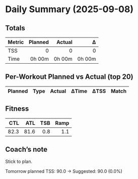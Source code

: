 # Daily Summary (2025-09-08)

## Totals

| Metric | Planned | Actual | Δ |
|---|---:|---:|---:|
| TSS | 0 | 0 | 0 |
| Time | 0h 00m | 0h 00m | 0h 00m |

## Per-Workout Planned vs Actual (top 20)

| Planned | Type | Actual | ΔTime | ΔTSS | Match |
|---|---|---|---:|---:|---|

## Fitness

| CTL | ATL | TSB | Ramp |
|---:|---:|---:|---:|
| 82.3 | 81.6 | 0.8 | 1.1 |

## Coach’s note

Stick to plan.


Tomorrow planned TSS: 90.0 → Suggested: 90.0 (0.0%)

